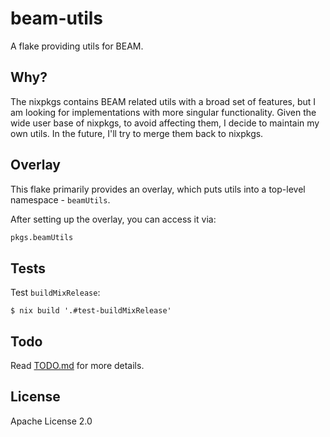 # beam-utils

A flake providing utils for BEAM.

## Why?

The nixpkgs contains BEAM related utils with a broad set of features, but I am looking for implementations with more singular functionality. Given the wide user base of nixpkgs, to avoid affecting them, I decide to maintain my own utils. In the future, I'll try to merge them back to nixpkgs.

## Overlay

This flake primarily provides an overlay, which puts utils into a top-level namespace - `beamUtils`.

After setting up the overlay, you can access it via:

```nix
pkgs.beamUtils
```

## Tests

Test `buildMixRelease`:

```console
$ nix build '.#test-buildMixRelease'
```

## Todo

Read [TODO.md](./TODO.md) for more details.

## License

Apache License 2.0
